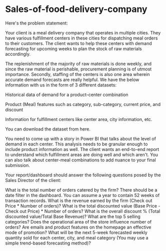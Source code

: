# Sales-of-food-delivery-company

Here's the problem statement:

Your client is a meal delivery company that operates in multiple cities. They have various fulfillment centers in these cities for dispatching meal orders to their customers. The client wants to help these centers with demand forecasting for upcoming weeks to plan the stock of raw materials accordingly.

The replenishment of the majority of raw materials is done weekly, and since the raw material is perishable, procurement planning is of utmost importance. Secondly, staffing of the centers is also one area wherein accurate demand forecasts are really helpful. We have the below information with us in the form of 3 different datasets:

Historical data of demand for a product-center combination

Product (Meal) features such as category, sub-category, current price, and discount

Information for fulfillment centers like center area, city information, etc.

You can download the dataset from here.

You need to come up with a story in Power BI that talks about the level of demand in each center. This analysis needs to be granular enough to include product information as well. The client wants an end-to-end report to understand which fulfillment areas are doing well and which aren't. You can also talk about center-meal combinations to add nuance to your final submission.

Your report/dashboard should answer the following questions posed by the Sales Director of the client:

What is the total number of orders catered by the firm? There should be a date filter in the dashboard. You can assume a year to contain 52 weeks of transaction records. 
What is the revenue earned by the firm (Check out Price * Number of orders)?
What is the total discounted value (Base Price - Check out Price) * Number of orders? What is the overall discount % (Total discounted value/Total Base Revenue)?
What are the top 5 selling categories?
Does the operational area of the store influence number of orders?
Are emails and product features on the homepage an effective mode of promotion?
What will be the next 5-week forecasted weekly quantity sold for each center, city, and meal category (You may use a simple trend-based forecasting method)?

